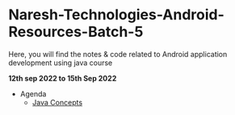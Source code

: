 # Naresh-Technologies-Android-Resources-Batch-5
Here, you will find the notes &amp; code related to Android application development using java course

**12th sep 2022 to 15th Sep 2022**
- Agenda
    - [Java Concepts](https://github.com/tadipavankumarreddy/Naresh-Technologies-Android-Resources-Batch-5/blob/master/JavaNotes.md)
